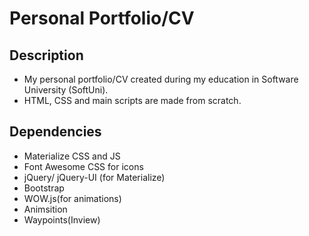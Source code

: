 Personal Portfolio/CV
===============
## Description
* My personal portfolio/CV created during my education in Software University (SoftUni). 
* HTML, CSS and main scripts are made from scratch.

## Dependencies
* Materialize CSS and JS
* Font Awesome CSS for icons
* jQuery/ jQuery-UI (for Materialize)
* Bootstrap
* WOW.js(for animations)
* Animsition
* Waypoints(Inview)
